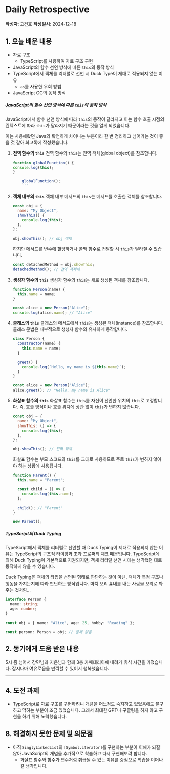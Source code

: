 # Daily Retrospective

**작성자**: 고건호
**작성일시**: 2024-12-18

## 1. 오늘 배운 내용

- 자료 구조
  - TypeScript를 사용하여 자료 구조 구현
- JavaScript의 함수 선언 방식에 따른 `this`의 동작 방식
- TypeScript에서 객체를 리터럴로 선언 시 Duck Type이 제대로 적용되지 않는 이유
  - `as`를 사용한 우회 방법
- JavaScript GC의 동작 방식

##### JavaScript의 함수 선언 방식에 따른 `this`의 동작 방식

JavaScript에서 함수 선언 방식에 따라 `this`의 동작이 달라지고 이는 함수 호출 시점의 컨텍스트에 따라 `this`가 달라지기 때문이라는 것을 알게 되었습니다.

이는 사용해왔던 Java와 확연하게 차이나는 부분이라 한 번 정리하고 넘어가는 것이 좋을 것 같아 회고록에 작성했습니다.

1.  **전역 함수의 `this`**
    전역 함수의 `this`는 전역 객체(global object)를 참조합니다.

    ````javascript
    function globalFunction() {
    console.log(this);
    }

        globalFunction();
        ```

    ````

2.  **객체 내부의 `this`**
    객체 내부 메서드의 `this`는 메서드를 호출한 객체를 참조합니다.

    ```javascript
    const obj = {
      name: "My Object",
      showThis() {
        console.log(this);
      },
    };

    obj.showThis(); // obj 객체
    ```

    하지만 메서드를 변수에 할당하거나 콜백 함수로 전달할 시 `this`가 달라질 수 있습니다.

    ```javascript
    const detachedMethod = obj.showThis;
    detachedMethod(); // 전역 객체체
    ```

3.  **생성자 함수의 `this`**
    생성자 함수의 `this`는 새로 생성된 객체를 참조합니다.

    ```javascript
    function Person(name) {
      this.name = name;
    }

    const alice = new Person("Alice");
    console.log(alice.name); // "Alice"
    ```

4.  **클래스의 `this`**
    클래스의 메서드에서 `this`는 생성된 객체(instance)를 참조합니다. 클래스 문법은 내부적으로 생성자 함수와 유사하게 동작합니다.

    ```javascript
    class Person {
      constructor(name) {
        this.name = name;
      }

      greet() {
        console.log(`Hello, my name is ${this.name}`);
      }
    }

    const alice = new Person("Alice");
    alice.greet(); // "Hello, my name is Alice"
    ```

5.  **화살표 함수의 `this`**
    화살표 함수는 `this`를 자신이 선언한 위치의 `this`로 고정합니다. 즉, 호출 방식이나 호출 위치에 상관 없이 `this`가 변하지 않습니다.

    ```javascript
    const obj = {
      name: "My Object",
      showThis: () => {
        console.log(this);
      },
    };

    obj.showThis(); // 전역 객체
    ```

    화살표 함수는 부모 스코프의 `this`를 그대로 사용하므로 주로 `this`가 변하지 않아야 하는 상황에 사용됩니다.

    ```javascript
    function Parent() {
      this.name = "Parent";

      const child = () => {
        console.log(this.name);
      };

      child(); // "Parent"
    }

    new Parent();
    ```

##### TypeScript의 Duck Typing

TypeScript에서 객체를 리터럴로 선언할 때 Duck Typing이 제대로 적용되지 않는 이유는 TypeScript의 구조적 타이핑과 초과 프로퍼티 체크 때문입니다. TypeScript에 의해 Duck Typing이 기본적으로 지원되지만, 객체 리터럴 선언 시에는 생각했던 대로 동작하지 않을 수 있습니다.

Duck Typing은 객체의 타입을 선언된 형태로 판단하는 것이 아닌, 객체가 특정 구조나 행동을 가지는지에 따라 판단하는 방식입니다. 마치 오리 흉내를 내는 사람을 오리로 봐주는 것처럼...

```typescript
interface Person {
  name: string;
  age: number;
}

const obj = { name: "Alice", age: 25, hobby: "Reading" };

const person: Person = obj; // 문제 없음
```

## 2. 동기에게 도움 받은 내용

5시 좀 넘어서 강민님과 지은님과 함께 3층 카페테리아에 내려가 휴식 시간을 가졌습니다. 잠시나마 여유로움을 만끽할 수 있어서 행복했습니다.

---

## 4. 도전 과제

- TypeScript로 자료 구조를 구현하려니 개념을 어느정도 숙지하고 있었음에도 불구하고 막히는 부분이 조금 있었습니다. 그래서 최대한 GPT나 구글링을 하지 않고 구현을 하기 위해 노력했습니다.

## 8. 해결하지 못한 문제 및 의문점

- 아직 `SinglyLinkedList`의 `[Symbol.iterator]`를 구현하는 부분이 이해가 되질 않아 JavaScript의 개념을 추가적으로 학습하고 다시 구현해보려 합니다.
  - 화살표 함수와 함수가 변수처럼 취급될 수 있는 이유를 중점으로 학습을 이어나갈 생각입니다.
